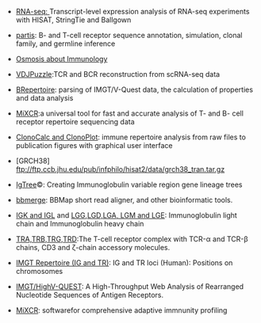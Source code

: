 
* [RNA-seq: ](https://www.nature.com/articles/nprot.2016.095) Transcript-level expression analysis of RNA-seq experiments with HISAT, StringTie and Ballgown


* [partis](https://github.com/psathyrella/partis/): B- and T-cell receptor sequence annotation, simulation, clonal family, and germline inference

* [Osmosis about Immunology](https://www.osmosis.org/home/search?topic=Immunology&show=videos&from=B%20and%20T%20cells&section=)

* [VDJPuzzle](https://bitbucket.org/kirbyvisp/vdjpuzzle/src/master/):TCR and BCR reconstruction from scRNA-seq data

* [BRepertoire](http://mabra.biomed.kcl.ac.uk/BRepertoire_3/?): parsing of IMGT/V-Quest data, the calculation of properties and data analysis

* [MiXCR](https://mixcr.readthedocs.io/en/master/):a universal tool for fast and accurate analysis of T- and B- cell receptor repertoire sequencing data

* [ClonoCalc and ClonoPlot](https://www.ncbi.nlm.nih.gov/pmc/articles/PMC5346239/): immune repertoire analysis from raw files to publication figures with graphical user interface


 * [GRCH38] ftp://ftp.ccb.jhu.edu/pub/infphilo/hisat2/data/grch38_tran.tar.gz
 
 * [IgTree](https://github.com/CNAID/Software/blob/master/barak2008_IgTree_Creating_immunoglobulin_Variable_Region_Gene_Lineage_Trees.pdf)©: Creating Immunoglobulin variable region gene lineage trees
 
 * [bbmerge](https://jgi.doe.gov/data-and-tools/bbtools/bb-tools-user-guide/bbmerge-guide/): BBMap short read aligner, and other bioinformatic tools.
 
 * [IGK and IGL](https://en.wikipedia.org/wiki/Immunoglobulin_light_chain) and [LGG,LGD,LGA, LGM and LGE](https://en.wikipedia.org/wiki/Immunoglobulin_heavy_chain): Immunoglobulin light chain and Immunoglobulin heavy chain
 
 * [TRA,TRB,TRG,TRD](https://en.wikipedia.org/wiki/T-cell_receptor):The T-cell receptor complex with TCR-α and TCR-β chains, CD3 and ζ-chain accessory molecules.
 
 * [IMGT Repertoire (IG and TR)](http://www.imgt.org/IMGTrepertoire/LocusGenes/chromosomes/human/Hu_IGTRloci.html): IG and TR loci (Human): Positions on chromosomes

* [IMGT/HighV-QUEST](http://www.imgt.org/HighV-QUEST/search.action):  A High-Throughput Web Analysis of Rearranged Nucleotide Sequences of Antigen Receptors.

* [MiXCR](https://github.com/milaboratory/mixcr): softwarefor comprehensive adaptive immnunity profiling



